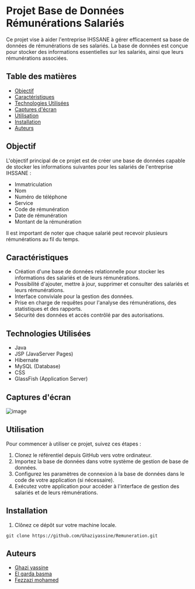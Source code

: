 # Projet Base de Données Rémunérations Salariés

Ce projet vise à aider l'entreprise IHSSANE à gérer efficacement sa base de données de rémunérations de ses salariés. La base de données est conçue pour stocker des informations essentielles sur les salariés, ainsi que leurs rémunérations associées.

## Table des matières

- [Objectif](#objectif)
- [Caractéristiques](#caractéristiques)
- [Technologies Utilisées](#technologies-utilisées)
- [Captures d'écran](#captures-décran)
- [Utilisation](#utilisation)
-  [Installation](#installation)
- [Auteurs](#auteurs)

## Objectif

L'objectif principal de ce projet est de créer une base de données capable de stocker les informations suivantes pour les salariés de l'entreprise IHSSANE :

- Immatriculation
- Nom
- Numéro de téléphone
- Service
- Code de rémunération
- Date de rémunération
- Montant de la rémunération

Il est important de noter que chaque salarié peut recevoir plusieurs rémunérations au fil du temps.

## Caractéristiques

- Création d'une base de données relationnelle pour stocker les informations des salariés et de leurs rémunérations.
- Possibilité d'ajouter, mettre à jour, supprimer et consulter des salariés et leurs rémunérations.
- Interface conviviale pour la gestion des données.
- Prise en charge de requêtes pour l'analyse des rémunérations, des statistiques et des rapports.
- Sécurité des données et accès contrôlé par des autorisations.

## Technologies Utilisées
- Java
- JSP (JavaServer Pages)
- Hibernate
- MySQL (Database)
- CSS
- GlassFish (Application Server)
## Captures d'écran
![image](https://github.com/Ghaziyassine/Remuneration/assets/114885285/feda145f-1e93-423c-9899-7362f0763091)

## Utilisation

Pour commencer à utiliser ce projet, suivez ces étapes :

1. Clonez le référentiel depuis GitHub vers votre ordinateur.
2. Importez la base de données dans votre système de gestion de base de données.
3. Configurez les paramètres de connexion à la base de données dans le code de votre application (si nécessaire).
4. Exécutez votre application pour accéder à l'interface de gestion des salariés et de leurs rémunérations.

## Installation

1. Clônez ce dépôt sur votre machine locale.

```shell
git clone https://github.com/Ghaziyassine/Remuneration.git
```
## Auteurs

- [Ghazi yassine](https://github.com/Ghaziyassine) 
- [El garda basma ](https://github.com/BasmaGd) 
- [Fezzazi mohamed](https://github.com/MaskedFezz) 

